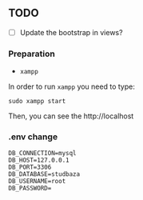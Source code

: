 ## TODO

- [ ] Update the bootstrap in views?


### Preparation

* `xampp`

In order to run `xampp` you need to type:

```console
sudo xampp start
```

Then, you can see the http://localhost


### .env change

```
DB_CONNECTION=mysql
DB_HOST=127.0.0.1
DB_PORT=3306
DB_DATABASE=studbaza
DB_USERNAME=root
DB_PASSWORD=
```
